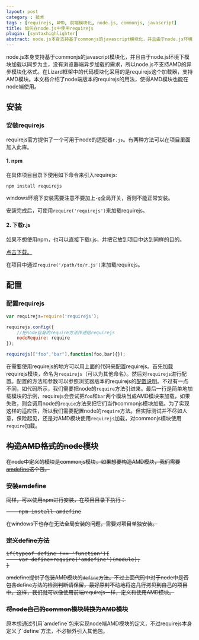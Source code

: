 ```yaml
---
layout: post
category : 技术
tags : [requirejs, AMD, 前端模块化, node.js, commonjs, javascript]
title: 如何在node.js中使用requirejs
plugin: [syntaxhighlighter]
abstract: node.js本身支持基于commonjs的javascript模块化，并且由于node.js环境下模块加载以同步为主，没有浏览器端异步加载的需求，所以node.js不支持AMD的异步模块化格式。在Lizard框架（公司使用的）中的代码模块化采用的是requirejs这个加载器，支持AMD模块。本文档介绍了node端版本的requirejs的用法，使得AMD模块也能在node端使用。
---
```


node.js本身支持基于commonjs的javascript模块化，并且由于node.js环境下模块加载以同步为主，没有浏览器端异步加载的需求，所以node.js不支持AMD的异步模块化格式。在Lizard框架中的代码模块化采用的是requirejs这个加载器，支持AMD模块。本文档介绍了node端版本的requirejs的用法，使得AMD模块也能在node端使用。

## 安装

### 安装requirejs

requirejs官方提供了一个可用于node的适配器`r.js`。有两种方法可以在项目里面加入此库。

#### 1. npm

在具体项目目录下使用如下命令来引入requirejs:

    npm install requirejs

windows环境下安装需要注意不要加上`-g`全局开关，否则不能正常安装。

安装完成后，可使用`require('requirejs')`来加载requirejs。

#### 2. 下载r.js

如果不想使用npm，也可以直接下载r.js，并把它放到项目中达到同样的目的。

[点击下载。](http://requirejs.org/docs/download.html#rjs)

在项目中通过`require('/path/to/r.js')`来加载requirejs。

## 配置

### 配置requirejs

```javascript
var requirejs=require('requirejs');

requirejs.config({
    //把node自身的require方法传递给requirejs
    nodeRequire: require
});

requirejs(["foo","bar"],function(foo,bar){});
```

在需要使用requirejs的地方可以用上面的代码来配置requirejs。首先加载requirejs模块，命名为`requirejs`（可以为其他命名）。然后对`requirejs`进行配置。配置的方法和参数可以参照浏览器版本的requirejs的[配置说明](http://requirejs.org/docs/node.html#2)。不过有一点不同，如代码所示，我们需要把node的`require`方法引进来。最后一行是简单地加载模块的示例，requirejs会尝试把`foo`和`bar`两个模块当成AMD模块来加载，如果失败，则会调用node的`requie`方法来把它们当作commonjs模块加载。为了实现这样的适应性，所以我们需要配置node的`require`方法。但实际测试并不尽如人意，保险起见，还是对AMD模块使用`requirejs`加载，对commonjs模块使用`require`加载。

<div style="text-decoration:line-through">
<h2>构造AMD格式的node模块</h2>
<p>在node中定义的模块是commonjs模块，如果想要构造AMD模块，我们需要<a target="_blank" href="https://github.com/jrburke/amdefine">amdefine</a>这个包。</p>
<h3> 安装amdefine</h3>
<p>同样，可以使用npm进行安装，在项目目录下执行：</p>
<pre>    npm install amdefine</pre>
<p>在windows下也存在无法全局安装的问题，需要对项目单独安装。</p>
<h3> 定义define方法</h3>
<pre>
if(typeof define !== 'function'){
    var define=require('amdefine')(module);
}
</pre>
<p>amdefine提供了包装AMD模块的<code>define</code>方法。不过上面代码中对于node中是否包含define方法的检测判断请保留，最好原封不动地将这几行拷贝到自己的项目中。这样，我们就可以像使用前端requirejs一样，定义和使用AMD模块。</p>
<h3>将node自己的common模块转换为AMD模块</h3>
</div>
<p>原本想通过引用`amdefine`包来实现node端AMD模块的定义，不过requirejs本身定义了`define`方法，不必额外引入其他包。</p>

